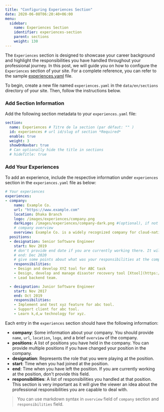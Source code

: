 ```yaml
---
title: "Configuring Experiences Section"
date: 2020-06-08T06:20:40+06:00
menu:
  sidebar:
    name: Experiences Section
    identifier: experiences-section
    parent: sections
    weight: 130
---
```


The `Experiences` section is designed to showcase your career background and highlight the responsibilities you have handled throughout your professional journey. In this post, we will guide you on how to configure the `Experiences` section of your site. For a complete reference, you can refer to the sample [experiences.yaml](https://github.com/hugo-toha/hugo-toha.github.io/blob/main/data/en/sections/experiences.yaml) file.

To begin, create a new file named `experiences.yaml` in the `data/en/sections` directory of your site. Then, follow the instructions below.

### Add Section Information

Add the following section metadata to your `experiences.yaml` file:

```yaml
section:
  name: Experiences # Titre de la section (par défaut: "" )
  id: experiences # url id/slug of section *Required*
  enable: true
  weight: 3
  showOnNavbar: true
  # Can optionally hide the title in sections
  # hideTitle: true 
```

### Add Your Experiences

To add an experience, include the respective information under `experiences` section in the `experiences.yaml` file as below:

```yaml
# Your experiences
experiences:
- company:
    name: Example Co.
    url: "https://www.example.com"
    location: Dhaka Branch
    logo: /images/experiences/company.png
    darkLogo: /images/experiences/company-dark.png #(optional), if not provided, dark theme will contain 'logo'
    # company overview
    overview: Example Co. is a widely recognized company for cloud-native development. It builds tools for Kubernetes.
  positions:
  - designation: Senior Software Engineer
    start: Nov 2019
    # don't provide end date if you are currently working there. It will be replaced by "Present"
    # end: Dec 2020
    # give some points about what was your responsibilities at the company.
    responsibilities:
    - Design and develop XYZ tool for ABC task
    - Design, develop and manage disaster recovery tool [Xtool](https://www.example.com) that backup Kubernetes volumes, databases, and cluster's resource definition.
    - Lead backend team.

  - designation: Junior Software Engineer
    start: Nov 2017
    end: Oct 2019
    responsibilities:
    - Implement and test xyz feature for abc tool.
    - Support client for abc tool.
    - Learn k,d,w technology for xyz.
```

Each entry in the `experiences` section should have the following information:

- **company**: Some information about your company. You should provide `name`, `url`, `location`, `logo`, and a brief `overview` of the company.
- **positions**: A list of positions you have held in the company. You can provide multiple positions if you have changed your position in the company.
- **designation**: Represents the role that you were playing at the position.
- **start**: Time when you had joined at the position.
- **end**: Time when you have left the position. If you are currently working at the position, don't provide this field.
- **responsibilities**: A list of responsibilities you handled at that position. This section is very important as it will give the viewer an idea about the professional responsibilities you are capable to deal with.

> You can use markdown syntax in `overview` field of `company` section and `responsibilities` field.

<!-- {{< vs 2 >}}

The following image shows how the contents of `experiences.yaml` are mapped into the `Experiences` section.

{{< img src="images/experiences.png" >}} -->
